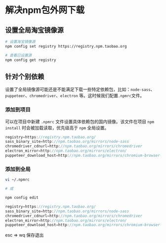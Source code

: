 # 解决npm包外网下载



## 设置全局淘宝镜像源

```bash
# 设置淘宝镜像源
npm config set registry https://registry.npm.taobao.org
```

```bash
# 查看已设置源
npm config get registry
```



## 针对个别依赖

设置了全局镜像源可能还是不能满足下载一些特定依赖包，比如：`node-sass`、`puppeteer`、`chromedriver`、`electron` 等。这时候我们配置`.npmrc`文件。



### 添加到项目

可以在项目中新建 `.npmrc` 文件设置具体依赖包的国内镜像。该文件在项目 `npm install` 时会被加载读取，优先级高于 `npm` 全局设置。

```js
registry=https://registry.npm.taobao.org/
sass_binary_site=http://npm.taobao.org/mirrors/node-sass
chromedriver_cdnurl=http://npm.taobao.org/mirrors/chromedriver
electron_mirror=http://npm.taobao.org/mirrors/electron/
puppeteer_download_host=http://npm.taobao.org/mirrors/chromium-browser-snapshots/
```



### 添加到全局

```bash
vi ~/.npmrc

# 或

npm config edit
```

```js
registry=https://registry.npm.taobao.org/
sass_binary_site=http://npm.taobao.org/mirrors/node-sass
chromedriver_cdnurl=http://npm.taobao.org/mirrors/chromedriver
electron_mirror=http://npm.taobao.org/mirrors/electron/
puppeteer_download_host=http://npm.taobao.org/mirrors/chromium-browser-snapshots/
```

esc => wq 保存退出